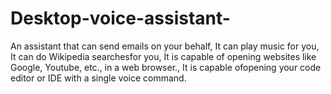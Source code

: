 # Desktop-voice-assistant-
An assistant that can send emails on your behalf, It can play music for you, It can do Wikipedia searchesfor you, It is capable of opening websites like Google, Youtube, etc., in a web browser., It is capable ofopening your code editor or IDE with a single voice command.
